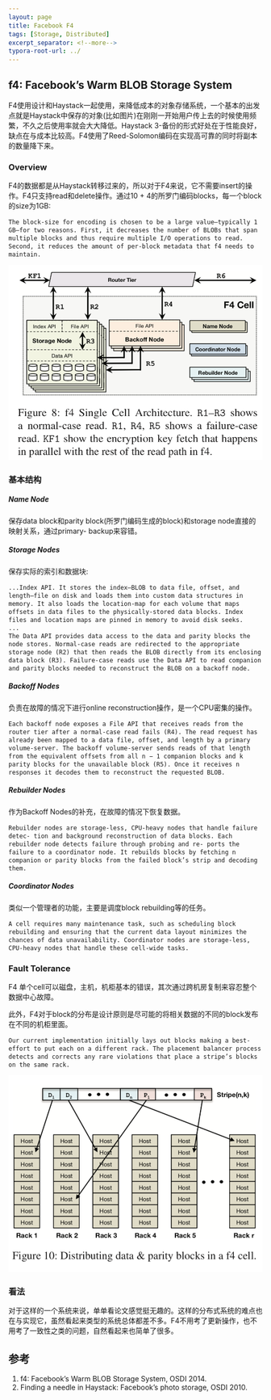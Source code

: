 ```yaml
---
layout: page
title: Facebook F4
tags: [Storage, Distributed]
excerpt_separator: <!--more-->
typora-root-url: ../
---
```




## f4: Facebook’s Warm BLOB Storage System 



  F4使用设计和Haystack一起使用，来降低成本的对象存储系统，一个基本的出发点就是Haystack中保存的对象(比如图片)在刚刚一开始用户传上去的时候使用频繁，不久之后使用率就会大大降低。Haystack 3-备份的形式好处在于性能良好，缺点在与成本比较高。F4使用了Reed-Solomon编码在实现高可靠的同时将副本的数量降下来。



### Overview

  F4的数据都是从Haystack转移过来的，所以对于F4来说，它不需要insert的操作。F4只支持read和delete操作。通过10 + 4的所罗门编码blocks，每一个block的size为1GB:

```
The block-size for encoding is chosen to be a large value—typically 1 GB—for two reasons. First, it decreases the number of BLOBs that span multiple blocks and thus require multiple I/O operations to read. Second, it reduces the amount of per-block metadata that f4 needs to maintain. 
```



 ![f4-cell](/assets/img/f4-cell.png)



 ### 基本结构

##### Name Node

 保存data block和parity block(所罗门编码生成的block)和storage node直接的映射关系，通过primary- backup来容错。

##### Storage Nodes 

  保存实际的索引和数据块:

```
...Index API. It stores the index—BLOB to data file, offset, and length—file on disk and loads them into custom data structures in memory. It also loads the location-map for each volume that maps offsets in data files to the physically-stored data blocks. Index files and location maps are pinned in memory to avoid disk seeks.
...
The Data API provides data access to the data and parity blocks the node stores. Normal-case reads are redirected to the appropriate storage node (R2) that then reads the BLOB directly from its enclosing data block (R3). Failure-case reads use the Data API to read companion and parity blocks needed to reconstruct the BLOB on a backoff node.
```



##### Backoff Nodes 

  负责在故障的情况下进行online reconstruction操作，是一个CPU密集的操作。

```
Each backoff node exposes a File API that receives reads from the router tier after a normal-case read fails (R4). The read request has already been mapped to a data file, offset, and length by a primary volume-server. The backoff volume-server sends reads of that length from the equivalent offsets from all n − 1 companion blocks and k parity blocks for the unavailable block (R5). Once it receives n responses it decodes them to reconstruct the requested BLOB.
```



##### Rebuilder Nodes 

   作为Backoff Nodes的补充，在故障的情况下恢复数据。

```
Rebuilder nodes are storage-less, CPU-heavy nodes that handle failure detec- tion and background reconstruction of data blocks. Each rebuilder node detects failure through probing and re- ports the failure to a coordinator node. It rebuilds blocks by fetching n companion or parity blocks from the failed block’s strip and decoding them. 
```



##### Coordinator Nodes 

   类似一个管理者的功能，主要是调度block rebuilding等的任务。

  ```
A cell requires many maintenance task, such as scheduling block rebuilding and ensuring that the current data layout minimizes the chances of data unavailability. Coordinator nodes are storage-less, CPU-heavy nodes that handle these cell-wide tasks.
  ```



### Fault Tolerance 

   F4 单个cell可以磁盘，主机，机柜基本的错误，其次通过跨机房复制来容忍整个数据中心故障。

  此外，F4对于block的分布是设计原则是尽可能的将相关数据的不同的block发布在不同的机柜里面。

```
Our current implementation initially lays out blocks making a best-effort to put each on a different rack. The placement balancer process detects and corrects any rare violations that place a stripe’s blocks on the same rack.
```



![f4-blocks](/assets/img/f4-blocks.png)



### 看法

  对于这样的一个系统来说，单单看论文感觉挺无趣的。这样的分布式系统的难点也在与实现它，虽然看起来类型的系统总体都差不多。F4不用考了更新操作，也不用考了一致性之类的问题，自然看起来也简单了很多。



## 参考

1. f4: Facebook’s Warm BLOB Storage System, OSDI 2014.
2. Finding a needle in Haystack: Facebook’s photo storage, OSDI 2010.